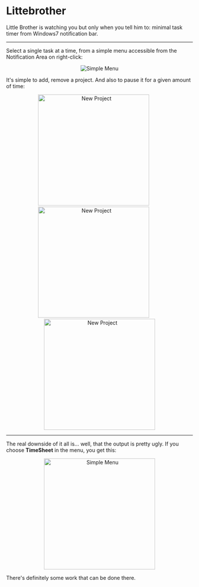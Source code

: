 # Littebrother
Little Brother is watching you but only when you tell him to: minimal task timer from Windows7 notification bar.

------
Select a single task at a time, from a simple menu accessible from the Notification Area on right-click:
<p align="center">
  <img alt="Simple Menu" src="https://github.com/sallaccio/littebrother/blob/master/Screenshots/Menu.png">
</p>

It's simple to add, remove a project. And also to pause it for a given amount of time:
<p align="center">
  <img height="300" alt="New Project" src="https://github.com/sallaccio/littebrother/blob/master/Screenshots/NewProject.png">
  &emsp;&emsp;
  <img height="300" alt="New Project" src="https://github.com/sallaccio/littebrother/blob/master/Screenshots/Remove.png">
  &emsp;&emsp;
  <img height="300" alt="New Project" src="https://github.com/sallaccio/littebrother/blob/master/Screenshots/PauseRemind.png">
</p>

------

The real downside of it all is... well, that the output is pretty ugly. If you choose __TimeSheet__ in the menu, you get this:

<p align="center">
  <img height="300" alt="Simple Menu" src="https://github.com/sallaccio/littebrother/blob/master/Screenshots/Timesheet.png">
</p>

There's definitely some work that can be done there.

